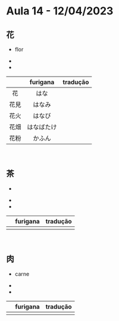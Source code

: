 # Aula 14 - 12/04/2023


## 花
- flor

<ul><li></li><li></li></ul>

|  | furigana | tradução |
|:---:|:---:|:---:|
| 花 | はな |  |
| 花見 | はなみ |  |
| 花火 | はなび |  |
| 花畑 | はなばたけ |  |
| 花粉 | かふん |  |

<br>


## 茶
- 

<ul><li></li><li></li></ul>

|  | furigana | tradução |
|:---:|:---:|:---:|
|  |  |  |

<br>


## 肉
- carne

<ul><li></li><li></li></ul>

|  | furigana | tradução |
|:---:|:---:|:---:|
|  |  |  |